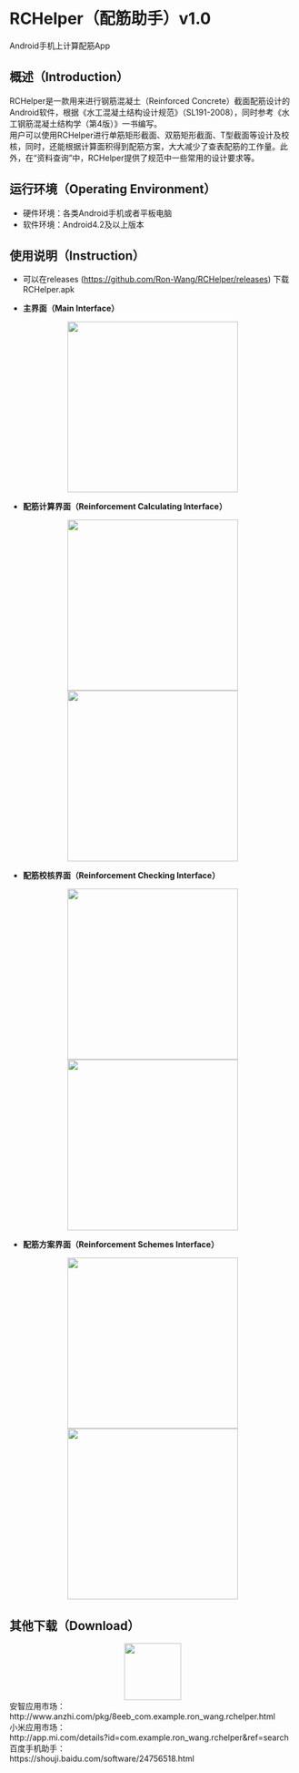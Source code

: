 # RCHelper（配筋助手）v1.0

Android手机上计算配筋App

## 概述（Introduction）

RCHelper是一款用来进行钢筋混凝土（Reinforced Concrete）截面配筋设计的Android软件，根据《水工混凝土结构设计规范》（SL191-2008），同时参考《水工钢筋混凝土结构学（第4版）》一书编写。  
用户可以使用RCHelper进行单筋矩形截面、双筋矩形截面、T型截面等设计及校核，同时，还能根据计算面积得到配筋方案，大大减少了查表配筋的工作量。此外，在“资料查询”中，RCHelper提供了规范中一些常用的设计要求等。  

## 运行环境（Operating Environment）

* 硬件环境：各类Android手机或者平板电脑
* 软件环境：Android4.2及以上版本

## 使用说明（Instruction）

* 可以在releases (https://github.com/Ron-Wang/RCHelper/releases) 下载RCHelper.apk

* **主界面（Main Interface）**  

<div align="center">
  <img src=https://github.com/Ron-Wang/RCHelper/blob/master/Image/SMain.png width=300dp>
</div>

* **配筋计算界面（Reinforcement Calculating Interface）**  

<div align="center">
  <img src=https://github.com/Ron-Wang/RCHelper/blob/master/Image/SCal_1.png width=300dp>
  <img src=https://github.com/Ron-Wang/RCHelper/blob/master/Image/SCal_2.png width=300dp>
</div>

* **配筋校核界面（Reinforcement Checking Interface）**  

<div align="center">
  <img src=https://github.com/Ron-Wang/RCHelper/blob/master/Image/SCheck_1.png width=300dp>
      
  <img src=https://github.com/Ron-Wang/RCHelper/blob/master/Image/SCheck_2.png width=300dp>
</div>

* **配筋方案界面（Reinforcement Schemes Interface）**  

<div align="center">
  <img src=https://github.com/Ron-Wang/RCHelper/blob/master/Image/SFind_1.png width=300dp>
  <img src=https://github.com/Ron-Wang/RCHelper/blob/master/Image/SFind_2.png width=300dp>
</div>

## 其他下载（Download）

<div align="center">
  <img src=https://github.com/Ron-Wang/RCHelper/blob/master/Image/scan.jpg width=100dp>
</div>
安智应用市场：</br>
http://www.anzhi.com/pkg/8eeb_com.example.ron_wang.rchelper.html</br>
小米应用市场：</br>
http://app.mi.com/details?id=com.example.ron_wang.rchelper&ref=search</br>
百度手机助手：</br>
https://shouji.baidu.com/software/24756518.html</br>


